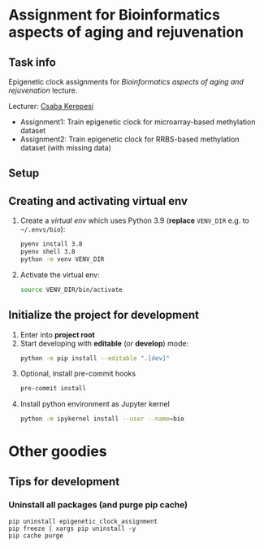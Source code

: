 # Assignment for Bioinformatics aspects of aging and rejuvenation

## Task info

Epigenetic clock assignments for *Bioinformatics aspects of aging and rejuvenation* lecture.

Lecturer: [Csaba Kerepesi](https://kerepesi.web.elte.hu/)

* Assignment1: Train epigenetic clock for microarray-based methylation dataset
* Assignment2: Train epigenetic clock for RRBS-based methylation dataset (with missing data)

## Setup

## Creating and activating virtual env

1. Create a *virtual env* which uses Python 3.9 (**replace** `VENV_DIR` e.g. to `~/.envs/bio`):
    ```bash
    pyenv install 3.8
    pyenv shell 3.8
    python -m venv VENV_DIR
    ```
2. Activate the virtual env:
    ```bash
    source VENV_DIR/bin/activate
    ```
    
## Initialize the project for development

1. Enter into **project root**
2. Start developing with **editable** (or **develop**) mode:
    ```bash
    python -m pip install --editable ".[dev]"
    ```
3. Optional, install pre-commit hooks
    ```bash
    pre-commit install
    ```
4. Install python environment as Jupyter kernel
   ```bash
   python -m ipykernel install --user --name=bio
   ```
   
# Other goodies

## Tips for development

### Uninstall all packages (and purge pip cache)

```
pip uninstall epigenetic_clock_assignment
pip freeze | xargs pip uninstall -y
pip cache purge
```
